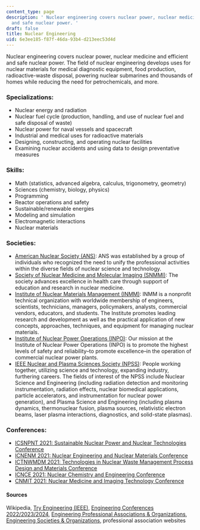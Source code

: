 ```yaml
---
content_type: page
description: ' Nuclear engineering covers nuclear power, nuclear medicine and efficient
  and safe nuclear power. '
draft: false
title: Nuclear Engineering
uid: 6e3ee185-f87f-46da-93b4-d213eec53d4d
---
```

Nuclear engineering covers nuclear power, nuclear medicine and efficient and safe nuclear power. The field of nuclear engineering develops uses for nuclear materials for medical diagnostic equipment, food production, radioactive-waste disposal, powering nuclear submarines and thousands of homes while reducing the need for petrochemicals, and more.

### Specializations:

- Nuclear energy and radiation
- Nuclear fuel cycle (production, handling, and use of nuclear fuel and safe disposal of waste)
- Nuclear power for naval vessels and spacecraft
- Industrial and medical uses for radioactive materials
- Designing, constructing, and operating nuclear facilities
- Examining nuclear accidents and using data to design preventative measures

### Skills:

- Math (statistics, advanced algebra, calculus, trigonometry, geometry)
- Sciences (chemistry, biology, physics)
- Programming
- Reactor operations and safety
- Sustainable/renewable energies
- Modeling and simulation
- Electromagnetic interactions
- Nuclear materials

### Societies:

- [American Nuclear Society (ANS)](http://ans.org): ANS was established by a group of individuals who recognized the need to unify the professional activities within the diverse fields of nuclear science and technology.
- [Society of Nuclear Medicine and Molecular Imaging (SNMMI)](https://www.snmmi.org/): The society advances excellence in health care through support of education and research in nuclear medicine.
- [Institute of Nuclear Materials Management (INMM)](https://inmm.org/): INMM is a nonprofit technical organization with worldwide membership of engineers, scientists, technicians, managers, policymakers, analysts, commercial vendors, educators, and students. The Institute promotes leading research and development as well as the practical application of new concepts, approaches, techniques, and equipment for managing nuclear materials.
- [Institute of Nuclear Power Operations (INPO)](http://www.inpo.info/): Our mission at the Institute of Nuclear Power Operations (INPO) is to promote the highest levels of safety and reliability–to promote excellence–in the operation of commercial nuclear power plants.
- [IEEE Nuclear and Plasma Sciences Society (NPSS)](https://ieee-npss.org/): People working together, utilizing science and technology, expanding industry, furthering careers. The fields of interest of the NPSS include Nuclear Science and Engineering (including radiation detection and monitoring instrumentation, radiation effects, nuclear biomedical applications, particle accelerators, and instrumentation for nuclear power generation), and Plasma Science and Engineering (including plasma dynamics, thermonuclear fusion, plasma sources, relativistic electron beams, laser plasma interactions, diagnostics, and solid-state plasmas).

### Conferences:

- [ICSNPNT 2021: Sustainable Nuclear Power and Nuclear Technologies Conference](https://waset.org/sustainable-nuclear-power-and-nuclear-technologies-conference-in-may-2021-in-tokyo)
- [ICNENM 2021: Nuclear Engineering and Nuclear Materials Conference](https://waset.org/nuclear-engineering-and-nuclear-materials-conference-in-june-2021-in-san-francisco)
- [ICTNWMDM 2021: Technologies in Nuclear Waste Management Process Design and Materials Conference](https://waset.org/technologies-in-nuclear-waste-management-process-design-and-materials-conference-in-may-2021-in-tokyo)
- [ICNCE 2021: Nuclear Chemistry and Engineering Conference](https://waset.org/nuclear-chemistry-and-engineering-conference-in-june-2021-in-tokyo)
- [CNMIT 2021: Nuclear Medicine and Imaging Technology Conference](https://waset.org/nuclear-medicine-and-imaging-technology-conference-in-june-2021-in-new-york)

#### Sources

Wikipedia, [Try Engineering (IEEE)](tryengineering.org), [Engineering Conferences 2022/2023/2024](https://conferenceindex.org/conferences/engineering), [Engineering Professional Associations & Organizations](https://jobstars.com/engineering-professional-associations-organizations/), [Engineering Societies & Organizations](https://www.loc.gov/rr/scitech/SciRefGuides/eng-organizations.html), professional association websites